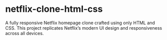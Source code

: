 # netflix-clone-html-css
A fully responsive Netflix homepage clone crafted using only HTML and CSS. This project replicates Netflix’s modern UI design and responsiveness across all devices.
